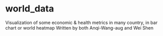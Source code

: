 # world_data
Visualization of some economic & health metrics in many country, in bar chart or world heatmap
Written by both Anqi-Wang-aug and Wei Shen
